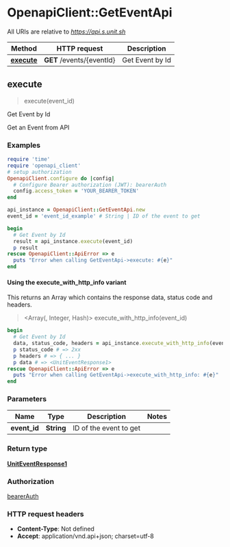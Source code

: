 # OpenapiClient::GetEventApi

All URIs are relative to *https://api.s.unit.sh*

| Method | HTTP request | Description |
| ------ | ------------ | ----------- |
| [**execute**](GetEventApi.md#execute) | **GET** /events/{eventId} | Get Event by Id |


## execute

> <UnitEventResponse1> execute(event_id)

Get Event by Id

Get an Event from API 

### Examples

```ruby
require 'time'
require 'openapi_client'
# setup authorization
OpenapiClient.configure do |config|
  # Configure Bearer authorization (JWT): bearerAuth
  config.access_token = 'YOUR_BEARER_TOKEN'
end

api_instance = OpenapiClient::GetEventApi.new
event_id = 'event_id_example' # String | ID of the event to get

begin
  # Get Event by Id
  result = api_instance.execute(event_id)
  p result
rescue OpenapiClient::ApiError => e
  puts "Error when calling GetEventApi->execute: #{e}"
end
```

#### Using the execute_with_http_info variant

This returns an Array which contains the response data, status code and headers.

> <Array(<UnitEventResponse1>, Integer, Hash)> execute_with_http_info(event_id)

```ruby
begin
  # Get Event by Id
  data, status_code, headers = api_instance.execute_with_http_info(event_id)
  p status_code # => 2xx
  p headers # => { ... }
  p data # => <UnitEventResponse1>
rescue OpenapiClient::ApiError => e
  puts "Error when calling GetEventApi->execute_with_http_info: #{e}"
end
```

### Parameters

| Name | Type | Description | Notes |
| ---- | ---- | ----------- | ----- |
| **event_id** | **String** | ID of the event to get |  |

### Return type

[**UnitEventResponse1**](UnitEventResponse1.md)

### Authorization

[bearerAuth](../README.md#bearerAuth)

### HTTP request headers

- **Content-Type**: Not defined
- **Accept**: application/vnd.api+json; charset=utf-8

